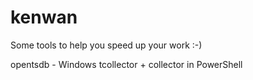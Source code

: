 kenwan
======

Some tools to help you speed up your work :-)

opentsdb - Windows tcollector + collector in PowerShell

